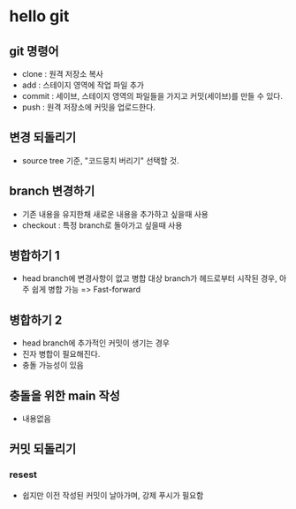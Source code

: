 # hello git

## git 명령어

- clone : 원격 저장소 복사
- add : 스테이지 영역에 작업 파일 추가
- commit : 세이브, 스테이지 영역의 파일들을 가지고 커밋(세이브)를 만들 수 있다.
- push : 원격 저장소에 커밋을 업로드한다.

## 변경 되돌리기
- source tree 기준, "코드뭉치 버리기" 선택할 것.

## branch 변경하기

- 기존 내용을 유지한채 새로운 내용을 추가하고 싶을때 사용
- checkout : 특정 branch로 돌아가고 싶을때 사용

## 병합하기 1

- head branch에 변경사항이 없고 병합 대상 branch가 헤드로부터 시작된 경우, 아주 쉽게 병합 가능 => Fast-forward

## 병합하기 2

- head branch에 추가적인 커밋이 생기는 경우
- 진자 병합이 필요해진다.
- 충돌 가능성이 있음

## 충돌을 위한 main 작성

- 내용없음

## 커밋 되돌리기

### resest

- 쉽지만 이전 작성된 커밋이 날아가며, 강제 푸시가 필요함
